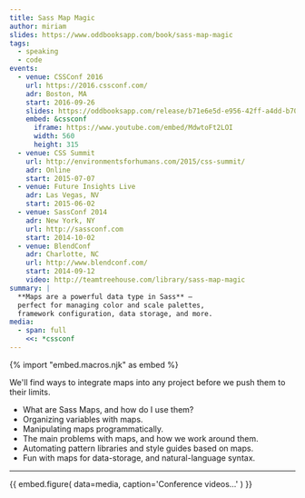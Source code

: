 ```yaml
---
title: Sass Map Magic
author: miriam
slides: https://www.oddbooksapp.com/book/sass-map-magic
tags:
  - speaking
  - code
events:
  - venue: CSSConf 2016
    url: https://2016.cssconf.com/
    adr: Boston, MA
    start: 2016-09-26
    slides: https://oddbooksapp.com/release/b71e6e5d-e956-42ff-a4dd-b70bf3b13a2a
    embed: &cssconf
      iframe: https://www.youtube.com/embed/MdwtoFt2LOI
      width: 560
      height: 315
  - venue: CSS Summit
    url: http://environmentsforhumans.com/2015/css-summit/
    adr: Online
    start: 2015-07-07
  - venue: Future Insights Live
    adr: Las Vegas, NV
    start: 2015-06-02
  - venue: SassConf 2014
    adr: New York, NY
    url: http://sassconf.com
    start: 2014-10-02
  - venue: BlendConf
    adr: Charlotte, NC
    url: http://www.blendconf.com/
    start: 2014-09-12
    video: http://teamtreehouse.com/library/sass-map-magic
summary: |
  **Maps are a powerful data type in Sass** —
  perfect for managing color and scale palettes,
  framework configuration, data storage, and more.
media:
  - span: full
    <<: *cssconf
---
```

{% import "embed.macros.njk" as embed %}

We'll find ways to integrate maps into any project
before we push them to their limits.

- What are Sass Maps, and how do I use them?
- Organizing variables with maps.
- Manipulating maps programmatically.
- The main problems with maps, and how we work around them.
- Automating pattern libraries and style guides based on maps.
- Fun with maps for data-storage, and natural-language syntax.

------

{{ embed.figure(
  data=media,
  caption='Conference videos…'
) }}
